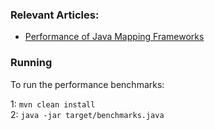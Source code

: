 ### Relevant Articles: 

- [Performance of Java Mapping Frameworks](http://www.baeldung.com/java-performance-mapping-frameworks)

### Running

 To run the performance benchmarks:

1: `mvn clean install`   
2: `java -jar target/benchmarks.java`
